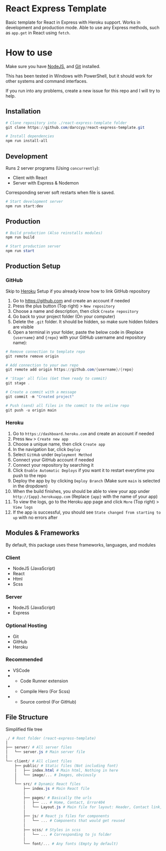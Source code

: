 # React Express Template

Basic template for React in Express with Heroku support.
Works in development and production mode.
Able to use any Express methods, such as `app.get` in React using `fetch`.

# How to use

Make sure you have [NodeJS](https://nodejs.org/en/download/), and [Git](https://git-scm.com/downloads) installed.

This has been tested in Windows with PowerShell, but it should work for other systems and command interfaces.

If you run into any problems, create a new issue for this repo and I will try to help.

## Installation

```powershell
# Clone repository into ./react-express-template folder
git clone https://github.com/darccyy/react-express-template.git

# Install dependencies
npm run install-all
```

## Development

Runs 2 server programs (Using `concurrently`):

- Client with React
- Server with Express & Nodemon

Corresponding server soft restarts when file is saved.

```powershell
# Start development server
npm run start:dev
```

## Production

```powershell
# Build production (Also reinstalls modules)
npm run build

# Start production server
npm run start
```

## Production Setup

### GitHub

Skip to [Heroku](#heroku) Setup if you already know how to link GitHub repository

1. Go to https://github.com and create an account if needed
2. Press the plus button (Top right) > `New repository`
3. Choose a name and description, then click `Create repository`
4. Go back to your project folder (On your computer)
5. Delete the `.git` folder. It should be hidden, so make sure hidden folders are visible
6. Open a terminal in your folder, paste the below code in (Replace `{username}` and `{repo}` with your GitHub username and repository name):

```powershell
# Remove connection to template repo
git remote remove origin

# Add connection to your own repo
git remote add origin https://github.com/{username}/{repo}

# 'Stage' all files (Get them ready to commit)
git stage .

# Create a commit with a message
git commit -m "Created project"

# Push (send) all files in the commit to the online repo
git push -u origin main
```

### Heroku

1. Go to `https://dashboard.heroku.com` and create an account if needed
2. Press `New` > `Create new app`
3. Choose a unique name, then click `Create app`
4. In the navigation bar, click `Deploy`
5. Select `GitHub` under `Deployment Method`
6. Connect your GitHub account if needed
7. Connect your repository by searching it
8. Click `Enable Automatic Deploys` if you want it to restart everytime you push to the repo
9. Deploy the app by by clicking `Deploy Branch` (Make sure `main` is selected in the dropdown)
10. When the build finishes, you should be able to view your app under `http://{app}.herokuapp.com` (Replace `{app}` with the name of your app)
11. To view the logs, go to the Heroku app page and click `More` (Top right) > `View logs`
12. If the app is successful, you should see `State changed from starting to up` with no errors after

## Modules & Frameworks

By default, this package uses these frameworks, languages, and modules

### Client

- NodeJS (JavaScript)
- React
- Html
- Scss

### Server

- NodeJS (JavaScript)
- Express

### Optional Hosting

- Git
- GitHub
- Heroku

### Recommended

- VSCode
- - Code Runner extension
- - Compile Hero (For Scss)
- - Source control (For GitHub)

## File Structure

Simplified file tree

```powershell
./ # Root folder (react-express-template)
│
├── server/ # All server files
│   └── server.js # Main server file
│
└── client/ # All client files
    ├── public/ # Static files (Not including font)
    │   ├── index.html # Main html, Nothing in here
    │   └── image/... # Images, obviously
    │
    └── src/ # Dynamic React files
        ├── index.js # Main React file
        │
        ├── pages/ # Basically the urls
        │   ├── ... # Home, Contact, Error404
        │   └── Layout.js # Main file for layout: Header, Contact link, ect.
        │
        ├── js/ # React js files for components
        │   └── ... # Components that would get reused
        │
        ├── scss/ # Styles in scss
        │   └── ... # Corresponding to js folder
        │
        └── font/... # Any fonts (Empty by default)
```
